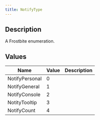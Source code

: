 ```yaml
---
title: NotifyType
---
```

## Description

A Frostbite enumeration.

## Values

| Name           | Value | Description |
| -------------- | ----- | ----------- |
| NotifyPersonal | 0     |             |
| NotifyGeneral  | 1     |             |
| NotifyConsole  | 2     |             |
| NotityTooltip  | 3     |             |
| NotifyCount    | 4     |             |
